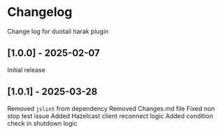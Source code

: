 # Changelog

Change log for duotail harak plugin

## [1.0.0] - 2025-02-07

Initial release

## [1.0.1] - 2025-03-28

Removed `jslint` from dependency
Removed Changes.md file 
Fixed non stop test issue
Added Hazelcast client reconnect logic
Added condition check in shutdown logic